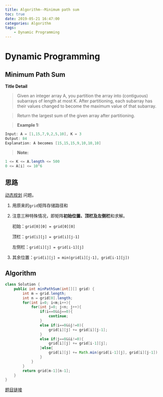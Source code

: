 ```yaml
---
title: Algorithm--Minimum path sum
toc: true
date: 2019-05-21 16:47:00
categories: Algorithm
tags: 
    - Dynamic Programming
---
```


# **Dynamic Programming**

## **Minimum Path Sum**

**Title Detail**

>Given an integer array A, you partition the array into (contiguous) subarrays of length at most K.  After partitioning, each subarray has their values changed to become the maximum value of that subarray.

>Return the largest sum of the given array after partitioning.

>**Example 1:**
```Java
Input: A = [1,15,7,9,2,5,10], K = 3
Output: 84
Explanation: A becomes [15,15,15,9,10,10,10]
```
>**Note:**
```Java
1 <= K <= A.length <= 500
0 <= A[i] <= 10^6
```

## 思路
[动态规划](https://zh.wikipedia.org/zh-hans/%E5%8A%A8%E6%80%81%E8%A7%84%E5%88%92) 问题。

1. 用原来的`grid`矩阵存储路径和
2. 注意三种特殊情况，即矩阵**初始位置、顶栏及左侧栏**和求解。

    初始：`grid[0][0] = grid[0][0]`

    顶栏：`grid[i][j] = grid[i][j-1]`

    左侧栏：`grid[i][j] = grid[i-1][j]`
3. 其余位置：`grid[i][j] = min(grid[i][j-1], grid[i-1][j])`

## Algorithm

```Java
class Solution {
    public int minPathSum(int[][] grid) {
        int m = grid.length;
        int n = grid[0].length;
        for(int i=0; i<m;i++){
            for(int j=0; j<n; j++){
                if(i==0&&j==0){
                    continue;
                }
                else if(i==0&&j!=0){
                    grid[i][j] += grid[i][j-1]; 
                }
                else if(j==0&&i!=0){
                    grid[i][j] += grid[i-1][j];
                }else{
                    grid[i][j] += Math.min(grid[i-1][j], grid[i][j-1]);
                }
            }
        }
        return grid[m-1][n-1];
    }
}
```

[题目链接](https://leetcode-cn.com/problems/minimum-path-sum/submissions/)